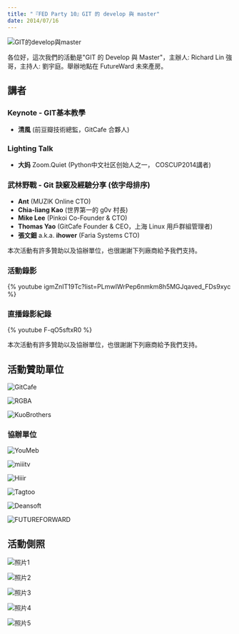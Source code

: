 ```yaml
---
title: "『FED Party 10』GIT 的 develop 與 master"
date: 2014/07/16
---
```


![GIT的develop與master](/images/act-10.png)

各位好，這次我們的活動是"GIT 的 Develop 與 Master"，主辦人: Richard Lin 強哥，主持人: 劉宇庭。舉辦地點在 FutureWard 未來產房。

## 講者

### Keynote - GIT基本教學

* **清風** (前豆瓣技術總監，GitCafe 合夥人)

### Lighting Talk

* **大妈** Zoom.Quiet (Python中文社区创始人之一， COSCUP2014講者)

### 武林野戰 - Git 訣竅及經驗分享 (依字母排序)

* **Ant** (MUZIK Online CTO)
* **Chia-liang Kao** (世界第一的 g0v 村長)
* **Mike Lee** (Pinkoi Co-Founder & CTO)
* **Thomas Yao** (GitCafe Founder & CEO，上海 Linux 用戶群組管理者)
* **張文鈿** a.k.a. **ihower** (Faria Systems CTO)

本次活動有許多贊助以及協辦單位，也很謝謝下列廠商給予我們支持。

### 活動錄影

{% youtube igmZnIT19Tc?list=PLmwIWrPep6nmkm8h5MGJqaved_FDs9xyc %}

### 直播錄影紀錄

{% youtube F-qO5sftxR0 %}

本次活動有許多贊助以及協辦單位，也很謝謝下列廠商給予我們支持。

## 活動贊助單位

![GitCafe](/images/act-10_01.png)

![RGBA](/images/act-10_02.png)

![KuoBrothers](/images/act-10_03.jpg)

### 協辦單位

![YouMeb](/images/act-10_04.jpg)

![miiitv](/images/act-10_05.png)

![Hiiir](/images/act-10_06.png)

![Tagtoo](/images/act-10_07.jpg)

![Deansoft](/images/act-10_08.jpg)

![FUTUREFORWARD](/images/act-10_09.jpg)

## 活動側照

![照片1](/images/act-10_10.jpg)

![照片2](/images/act-10_11.jpg)

![照片3](/images/act-10_12.jpg)

![照片4](/images/act-10_13.jpg)

![照片5](/images/act-10_14.jpg)
